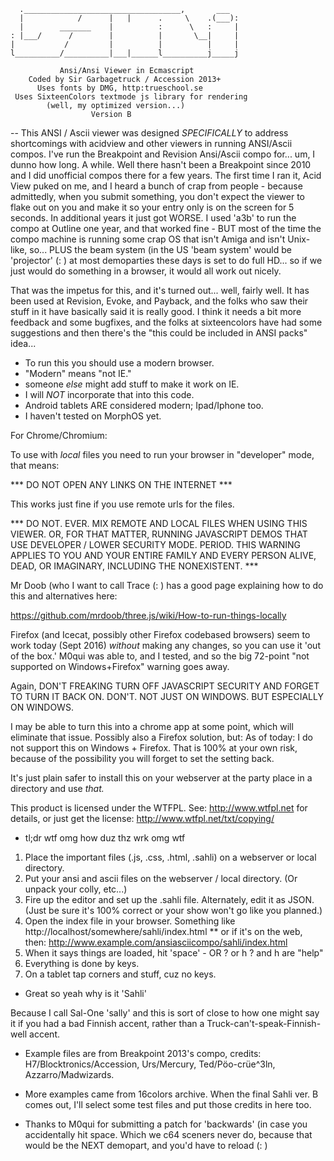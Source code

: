       .___________________________________,       ___
      |            /      |   |      .     \    .(___):
      |        _______    |          :      \   :     |
    : |___/      /        |          |       \__|     |
    |           /         |          |          |     |
    l__________/__________|___|______l__________j_____j

               Ansi/Ansi Viewer in Ecmascript
        Coded by Sir Garbagetruck / Accession 2013+
          Uses fonts by DMG, http:trueschool.se
     Uses SixteenColors textmode js library for rendering
            (well, my optimized version...)
                      Version B
--
This ANSI / Ascii viewer was designed _SPECIFICALLY_ to
address shortcomings with acidview and other viewers in
running ANSI/Ascii compos.  I've run the Breakpoint and
Revision Ansi/Ascii compo for... um, I dunno how long.
A while. Well there hasn't been a Breakpoint since 2010
and I did unofficial compos there for a few years.  The
first time I ran it, Acid View puked on me, and I heard
a bunch of crap from people - because admittedly, when
you submit something, you don't expect the viewer to
flake out on you and make it so your entry only is on
the screen for 5 seconds.  In additional years it just
got WORSE.  I used 'a3b' to run the compo at Outline
one year, and that worked fine - BUT most of the time
the compo machine is running some crap OS that isn't
Amiga and isn't Unix-like, so... PLUS the beam system
(in the US 'beam system' would be 'projector' (:  )
at most demoparties these days is set to do full HD...
so if we just would do something in a browser, it would
all work out nicely.

That was the impetus for this, and it's turned out...
well, fairly well.  It has been used at Revision,
Evoke, and Payback, and the folks who saw their stuff in
it have basically said it is really good.  I think it
needs a bit more feedback and some bugfixes, and the
folks at sixteencolors have had some suggestions and
then there's the "this could be included in ANSI packs"
idea...

* To run this you should use a modern browser.
* "Modern" means "not IE."
* someone _else_ might add stuff to make it work on IE.
* I will _NOT_ incorporate that into this code.
* Android tablets ARE considered modern; Ipad/Iphone too.
* I haven't tested on MorphOS yet.

For Chrome/Chromium:

To use with _local_ files you need to run your browser
in "developer" mode, that means:

   *** DO NOT OPEN ANY LINKS ON THE INTERNET ***

This works just fine if you use remote urls for the files.

  *** DO NOT. EVER. MIX REMOTE AND LOCAL FILES
      WHEN USING THIS VIEWER. OR, FOR THAT MATTER,
      RUNNING JAVASCRIPT DEMOS THAT USE DEVELOPER /
      LOWER SECURITY MODE. PERIOD. THIS WARNING
      APPLIES TO YOU AND YOUR ENTIRE FAMILY AND
      EVERY PERSON ALIVE, DEAD, OR IMAGINARY,
      INCLUDING THE NONEXISTENT.               ***

Mr Doob (who I want to call Trace (: ) has a good page
explaining how to do this and alternatives here:

https://github.com/mrdoob/three.js/wiki/How-to-run-things-locally

Firefox (and Icecat, possibly other Firefox codebased browsers)
seem to work today (Sept 2016) _without_ making any changes, so
you can use it 'out of the box.'  M0qui was able to, and I tested,
and so the big 72-point "not supported on Windows+Firefox" warning
goes away.

Again, DON'T FREAKING TURN OFF JAVASCRIPT SECURITY AND FORGET TO
TURN IT BACK ON.  DON'T.  NOT JUST ON WINDOWS.  BUT ESPECIALLY ON
WINDOWS.

I may be able to turn this into a chrome app at some point, which
will eliminate that issue.  Possibly also a Firefox solution, but:
As of today: I do not support this on Windows + Firefox.  That is
100% at your own risk, because of the possibility you will forget
to set the setting back.

It's just plain safer to install this on your webserver at the
party place in a directory and use _that._

This product is licensed under the WTFPL.  See:
             http://www.wtfpl.net
for details, or just get the license:
        http://www.wtfpl.net/txt/copying/

 * tl;dr wtf omg how duz thz wrk omg wtf

1. Place the important files (.js, .css, .html, .sahli)
 on a webserver or local directory.
2. Put your ansi and ascii files on the webserver / local
 directory. (Or unpack your colly, etc...)
3. Fire up the editor and set up the .sahli file.
 Alternately, edit it as JSON.  (Just be sure it's 100%
 correct or your show won't go like you planned.)
5. Open the index file in your browser. Something like
    http://localhost/somewhere/sahli/index.html
  ** or if it's on the web, then:
    http://www.example.com/ansiasciicompo/sahli/index.html
6. When it says things are loaded, hit 'space' - OR ? or h
   ? and h are "help"
7. Everything is done by keys.
8. On a tablet tap corners and stuff, cuz no keys.

- Great so yeah why is it 'Sahli'

Because I call Sal-One 'sally' and this is sort of close to
how one might say it if you had a bad Finnish accent, rather
than a Truck-can't-speak-Finnish-well accent.

- Example files are from Breakpoint 2013's compo, credits:
H7/Blocktronics/Accession, Urs/Mercury, Ted/Pöo-crüe^3ln,
Azzarro/Madwizards.
- More examples came from 16colors archive. When the final
Sahli ver. B comes out, I'll select some test files and
put those credits in here too.

- Thanks to M0qui for submitting a patch for 'backwards'
(in case you accidentally hit space.  Which we c64 sceners
never do, because that would be the NEXT demopart, and
you'd have to reload (:  )
